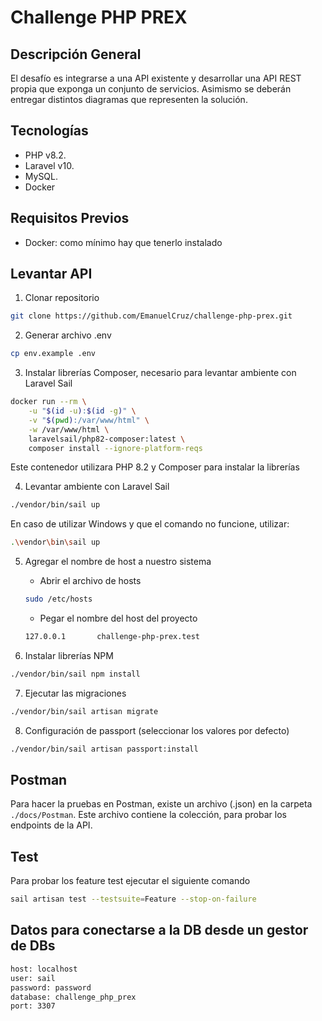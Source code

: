 # Challenge PHP PREX

## Descripción General

El desafío es integrarse a una API existente y desarrollar una API REST propia que exponga un conjunto de servicios. Asimismo se
deberán entregar distintos diagramas que representen la solución.

## Tecnologías

- PHP v8.2.
- Laravel v10.
- MySQL.
- Docker

## Requisitos Previos

- Docker: como mínimo hay que tenerlo instalado

## Levantar API

1. Clonar repositorio

```bash
git clone https://github.com/EmanuelCruz/challenge-php-prex.git
```

2. Generar archivo .env

```bash
cp env.example .env
```
3. Instalar librerías Composer, necesario para levantar ambiente con Laravel Sail

```bash
docker run --rm \
    -u "$(id -u):$(id -g)" \
    -v "$(pwd):/var/www/html" \
    -w /var/www/html \
    laravelsail/php82-composer:latest \
    composer install --ignore-platform-reqs
```
Este contenedor utilizara PHP 8.2 y Composer para instalar la librerías

4. Levantar ambiente con Laravel Sail

```bash
./vendor/bin/sail up
```

En caso de utilizar Windows y que el comando no funcione, utilizar:

```bash
.\vendor\bin\sail up
```

5. Agregar el nombre de host a nuestro sistema

    - Abrir el archivo de hosts
    ```bash
    sudo /etc/hosts
    ```
    - Pegar el nombre del host del proyecto
    ```bash
    127.0.0.1       challenge-php-prex.test
    ```
6. Instalar librerías NPM

```bash
./vendor/bin/sail npm install
```

7. Ejecutar las migraciones

```bash
./vendor/bin/sail artisan migrate
```

8. Configuración de passport (seleccionar los valores por defecto)

```bash
./vendor/bin/sail artisan passport:install
```

## Postman

Para hacer la pruebas en Postman, existe un archivo (.json) en la carpeta `./docs/Postman`. Este archivo contiene la colección, para probar los endpoints de la API.

## Test

Para probar los feature test ejecutar el siguiente comando

```bash
sail artisan test --testsuite=Feature --stop-on-failure
```

## Datos para conectarse a la DB desde un gestor de DBs

```bash
host: localhost
user: sail
password: password
database: challenge_php_prex
port: 3307
```

